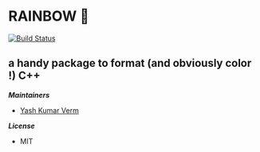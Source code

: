 # RAINBOW :rainbow: 
[![Build Status](https://travis-ci.com/YashKumarVerma/rainbowcpp.svg?branch=master)](https://travis-ci.com/YashKumarVerma/rainbowcpp)

a handy package to format (and obviously color !) C++
---

***Maintainers***
- [Yash Kumar Verm](http://github.com/yashkumarverma)

***License***
- MIT


